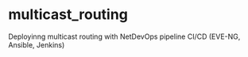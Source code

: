 # multicast_routing
Deployinng multicast routing with NetDevOps pipeline CI/CD (EVE-NG, Ansible, Jenkins)
